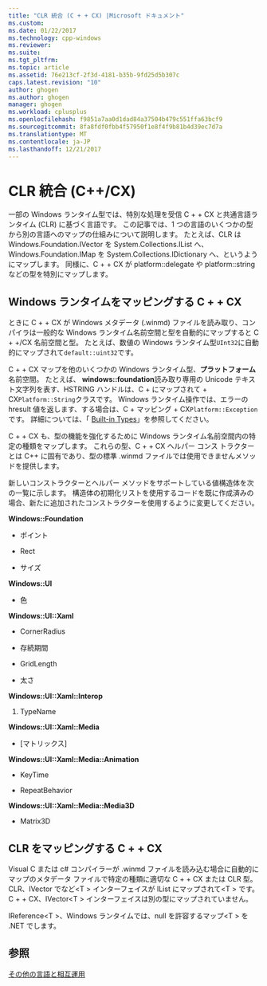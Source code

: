 ```yaml
---
title: "CLR 統合 (C + + CX) |Microsoft ドキュメント"
ms.custom: 
ms.date: 01/22/2017
ms.technology: cpp-windows
ms.reviewer: 
ms.suite: 
ms.tgt_pltfrm: 
ms.topic: article
ms.assetid: 76e213cf-2f3d-4181-b35b-9fd25d5b307c
caps.latest.revision: "10"
author: ghogen
ms.author: ghogen
manager: ghogen
ms.workload: cplusplus
ms.openlocfilehash: f9851a7aa0d1dad84a37504b479c551ffa63bcf9
ms.sourcegitcommit: 8fa8fdf0fbb4f57950f1e8f4f9b81b4d39ec7d7a
ms.translationtype: MT
ms.contentlocale: ja-JP
ms.lasthandoff: 12/21/2017
---
```

# <a name="clr-integration-ccx"></a>CLR 統合 (C++/CX)
一部の Windows ランタイム型では、特別な処理を受信 C + + CX と共通言語ランタイム (CLR) に基づく言語です。 この記事では、1 つの言語のいくつかの型から別の言語へのマップの仕組みについて説明します。 たとえば、CLR は Windows.Foundation.IVector を System.Collections.IList へ、Windows.Foundation.IMap を System.Collections.IDictionary へ、というようにマップします。 同様に、C + + CX が platform::delegate や platform::string などの型を特別にマップします。  
  
## <a name="mapping-the-windows-runtime-to-ccx"></a>Windows ランタイムをマッピングする C + + CX  
 ときに C + + CX が Windows メタデータ (.winmd) ファイルを読み取り、コンパイラは一般的な Windows ランタイム名前空間と型を自動的にマップすると C + +/CX 名前空間と型。 たとえば、数値の Windows ランタイム型`UInt32`に自動的にマップされて`default::uint32`です。  
  
 C + + CX マップを他のいくつかの Windows ランタイム型、**プラットフォーム**名前空間。 たとえば、 **windows::foundation**読み取り専用の Unicode テキスト文字列を表す、HSTRING ハンドルは、C + にマップされて + CX`Platform::String`クラスです。 Windows ランタイム操作では、エラーの hresult 値を返します、する場合は、C + マッピング + CX`Platform::Exception`です。 詳細については、「 [Built-in Types](http://msdn.microsoft.com/en-us/acc196fd-09da-4882-b554-6c94685ec75f)」を参照してください。  
  
 C + + CX も、型の機能を強化するために Windows ランタイム名前空間内の特定の種類をマップします。 これらの型、C + + CX ヘルパー コンス トラクターとは C++ に固有であり、型の標準 .winmd ファイルでは使用できませんメソッドを提供します。  
  
 新しいコンストラクターとヘルパー メソッドをサポートしている値構造体を次の一覧に示します。 構造体の初期化リストを使用するコードを既に作成済みの場合、新たに追加されたコンストラクターを使用するように変更してください。  
  
 **Windows::Foundation**  
  
-   ポイント  
  
-   Rect  
  
-   サイズ  
  
 **Windows::UI**  
  
-   色  
  
 **Windows::UI::Xaml**  
  
-   CornerRadius  
  
-   存続期間  
  
-   GridLength  
  
-   太さ  
  
 **Windows::UI::Xaml::Interop**  
  
1.  TypeName  
  
 **Windows::UI::Xaml::Media**  
  
-   [マトリックス]  
  
 **Windows::UI::Xaml::Media::Animation**  
  
-   KeyTime  
  
-   RepeatBehavior  
  
 **Windows::UI::Xaml::Media::Media3D**  
  
-   Matrix3D  
  
## <a name="mapping-the-clr-to-ccx"></a>CLR をマッピングする C + + CX  
 Visual C または c# コンパイラーが .winmd ファイルを読み込む場合に自動的にマップのメタデータ ファイルで特定の種類に適切な C + + CX または CLR 型。 CLR、IVector でなど\<T > インターフェイスが IList にマップされて\<T > です。 C + + CX、IVector\<T > インターフェイスは別の型にマップされていません。  
  
 IReference\<T >、Windows ランタイムでは、null を許容するマップ\<T > を .NET でします。  
  
## <a name="see-also"></a>参照  
 [その他の言語と相互運用](../cppcx/interoperating-with-other-languages-c-cx.md)